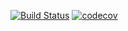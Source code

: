[![Build Status](https://travis-ci.com/open-synergy/opnsynid-crm-subscription.svg?branch=11.0)](https://travis-ci.com/open-synergy/opnsynid-crm-subscription)
[![codecov](https://codecov.io/gh/open-synergy/opnsynid-crm-subscription/branch/11.0/graph/badge.svg)](https://codecov.io/gh/open-synergy/opnsynid-crm-subscription)
